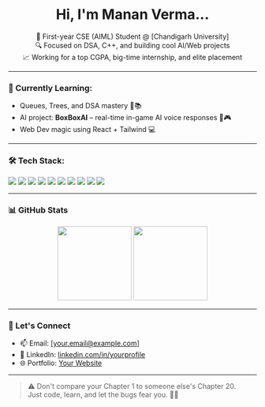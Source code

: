 <h1 align="center">Hi, I'm Manan Verma...</h1>

<p align="center">
  🚀 First-year CSE (AIML) Student @ [Chandigarh University] <br>
  🔍 Focused on DSA, C++, and building cool AI/Web projects <br>
  📈 Working for a top CGPA, big-time internship, and elite placement <br>
</p>

---

### 🧠 Currently Learning:
- Queues, Trees, and DSA mastery 🌳📚
- AI project: **BoxBoxAI** – real-time in-game AI voice responses 🧠🎮
- Web Dev magic using React + Tailwind 💻

---

### 🛠 Tech Stack:
<p>
  <img src="https://img.shields.io/badge/C++-00599C?style=for-the-badge&logo=c%2B%2B&logoColor=white"/>
  <img src="https://img.shields.io/badge/Python-3776AB?style=for-the-badge&logo=python&logoColor=white"/>
  <img src="https://img.shields.io/badge/HTML5-e34c26?style=for-the-badge&logo=html5&logoColor=white"/>
  <img src="https://img.shields.io/badge/CSS3-1572B6?style=for-the-badge&logo=css3&logoColor=white"/>
  <img src="https://img.shields.io/badge/JavaScript-f7df1e?style=for-the-badge&logo=javascript&logoColor=black"/>
  <img src="https://img.shields.io/badge/React-61DAFB?style=for-the-badge&logo=react&logoColor=black"/>
  <img src="https://img.shields.io/badge/TailwindCSS-38bdf8?style=for-the-badge&logo=tailwindcss&logoColor=white"/>
  <img src="https://img.shields.io/badge/Arduino-00979d?style=for-the-badge&logo=arduino&logoColor=white"/>
  <img src="https://img.shields.io/badge/ESP32-black?style=for-the-badge"/>
  <img src="https://img.shields.io/badge/Git-F05032?style=for-the-badge&logo=git&logoColor=white"/>
</p>

---

### 📊 GitHub Stats

<p align="center">
  <img src="https://github-readme-stats.vercel.app/api?username=DarkBytezz&show_icons=true&theme=tokyonight" height="150px"/>
  <img src="https://github-readme-stats.vercel.app/api/top-langs/?username=DarkBytezz&layout=compact&theme=tokyonight" height="150px"/>
</p>

---

### 🤝 Let's Connect
- 📫 Email: [your.email@example.com]
- 💼 LinkedIn: [linkedin.com/in/yourprofile](https://linkedin.com/in/yourprofile)
- 🌐 Portfolio: [Your Website](https://yourwebsite.com)

---

> ⚠️ Don't compare your Chapter 1 to someone else's Chapter 20.  
> Just code, learn, and let the bugs fear you. 🐛💥


